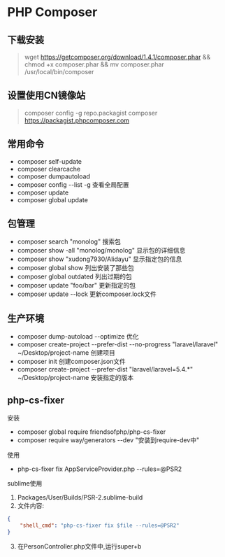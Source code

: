 PHP Composer
===========

## 下载安装
> wget https://getcomposer.org/download/1.4.1/composer.phar && chmod +x composer.phar && mv composer.phar /usr/local/bin/composer

## 设置使用CN镜像站
> composer config -g repo.packagist composer https://packagist.phpcomposer.com  

## 常用命令
* composer self-update
* composer clearcache
* composer dumpautoload
* composer config --list -g 查看全局配置
* composer update  
* composer global update

## 包管理
* composer search "monolog" 搜索包
* composer show -all "monolog/monolog" 显示包的详细信息
* composer show "xudong7930/Alidayu" 显示指定包的信息
* composer global show 列出安装了那些包
* composer global outdated 列出过期的包
* composer update "foo/bar" 更新指定的包
* composer update --lock 更新composer.lock文件

## 生产环境
* composer dump-autoload --optimize 优化
* composer create-project --prefer-dist --no-progress "laravel/laravel" ~/Desktop/project-name 创建项目
* composer init 创建composer.json文件
* composer create-project --prefer-dist "laravel/laravel=5.4.*" ~/Desktop/project-name 安装指定的版本

## php-cs-fixer
安装
* composer global require friendsofphp/php-cs-fixer
* composer require way/generators --dev "安装到require-dev中"


使用
* php-cs-fixer fix AppServiceProvider.php --rules=@PSR2

sublime使用
1. Packages/User/Builds/PSR-2.sublime-build
2. 文件内容:
```json
{
    "shell_cmd": "php-cs-fixer fix $file --rules=@PSR2"
}
```
3. 在PersonController.php文件中,运行super+b
